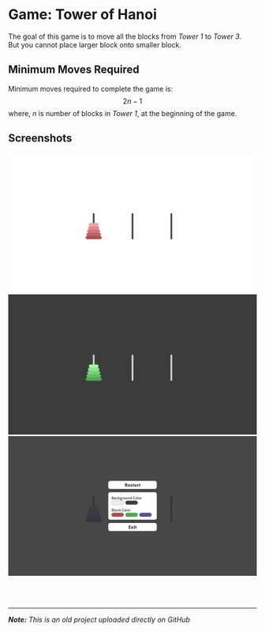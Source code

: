 # Game: Tower of Hanoi
The goal of this game is to move all the blocks from *Tower 1* to *Tower 3*.<br>
But you cannot place larger block onto smaller block.

## Minimum Moves Required
Minimum moves required to complete the game is:
$$
    2n -1
$$
where, $n$ is number of blocks in *Tower 1*, at the beginning of the game.

## Screenshots

![Light Mode](screenshots/game_screen(light_mode).png)
![Dark Mode](screenshots/game_screen(dark_mode).png)
![Settings Screen](screenshots/settings_screen.png)

<br><br>

---
***Note:** This is an old project uploaded directly on GitHub*
